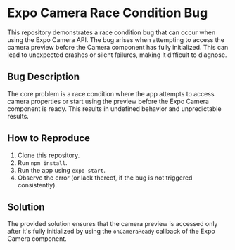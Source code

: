 # Expo Camera Race Condition Bug

This repository demonstrates a race condition bug that can occur when using the Expo Camera API. The bug arises when attempting to access the camera preview before the Camera component has fully initialized. This can lead to unexpected crashes or silent failures, making it difficult to diagnose.

## Bug Description

The core problem is a race condition where the app attempts to access camera properties or start using the preview before the Expo Camera component is ready. This results in undefined behavior and unpredictable results.

## How to Reproduce

1. Clone this repository.
2. Run `npm install`.
3. Run the app using `expo start`.
4. Observe the error (or lack thereof, if the bug is not triggered consistently).

## Solution

The provided solution ensures that the camera preview is accessed only after it's fully initialized by using the `onCameraReady` callback of the Expo Camera component.